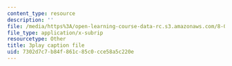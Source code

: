 ```yaml
---
content_type: resource
description: ''
file: /media/https%3A/open-learning-course-data-rc.s3.amazonaws.com/8-04-quantum-physics-i-spring-2016/7302d7c7b84f861c85c0cce58a5c220e_8abBLKEZLaI.srt
file_type: application/x-subrip
resourcetype: Other
title: 3play caption file
uid: 7302d7c7-b84f-861c-85c0-cce58a5c220e
---
```

